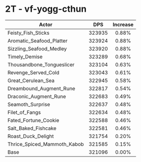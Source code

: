 # 2T - vf-yogg-cthun
| Actor | DPS | Increase |
|---|:---:|:---:|
|Feisty_Fish_Sticks|323935|0.88%|
|Aromatic_Seafood_Platter|323924|0.88%|
|Sizzling_Seafood_Medley|323920|0.88%|
|Timely_Demise|323289|0.68%|
|Thousandbone_Tongueslicer|323104|0.63%|
|Revenge_Served_Cold|323043|0.61%|
|Great_Cerulean_Sea|322945|0.58%|
|Dreambound_Augment_Rune|322817|0.54%|
|Draconic_Augment_Rune|322683|0.49%|
|Seamoth_Surprise|322637|0.48%|
|Filet_of_Fangs|322634|0.48%|
|Fated_Fortune_Cookie|322588|0.46%|
|Salt_Baked_Fishcake|322581|0.46%|
|Roast_Duck_Delight|321754|0.20%|
|Thrice_Spiced_Mammoth_Kabob|321585|0.15%|
|Base|321096|0.00%|
